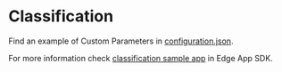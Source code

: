 # Classification

Find an example of Custom Parameters in [configuration.json](./configuration.json).

For more information check [classification sample app](https://github.com/SonySemiconductorSolutions/aitrios-sdk-vision-sensing-app/tree/v1.0.6/tutorials/4_prepare_application/1_develop/sdk/sample/vision_app/single_dnn/classification) in Edge App SDK.
